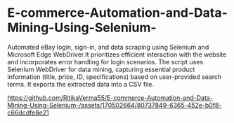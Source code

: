 # E-commerce-Automation-and-Data-Mining-Using-Selenium-
Automated eBay login, sign-in, and data scraping using Selenium and Microsoft Edge WebDriver.It prioritizes efficient interaction with the website and incorporates error handling for login scenarios. The script uses Selenium WebDriver for data mining, capturing essential product information (title, price, ID, specifications) based on user-provided search terms. It exports the extracted data into a CSV file.


https://github.com/RitikaVerma55/E-commerce-Automation-and-Data-Mining-Using-Selenium-/assets/170502664/80737849-6365-452e-b0f8-c66dcdfe8e21

